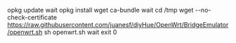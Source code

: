 
opkg update
wait
opkg install wget ca-bundle
wait
cd /tmp
wget --no-check-certificate https://raw.githubusercontent.com/juanesf/diyHue/OpenWrt/BridgeEmulator/openwrt.sh
sh openwrt.sh
wait
exit 0
